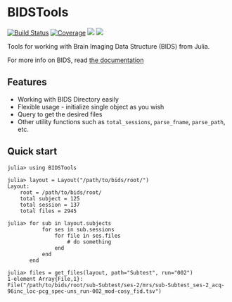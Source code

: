 # BIDSTools

[![Build Status](https://github.com/brendanjohnharris/BIDSTools.jl/actions/workflows/CI.yml/badge.svg?branch=main)](https://github.com/brendanjohnharris/BIDSTools.jl/actions/workflows/CI.yml?query=branch%3Amain)
[![Coverage](https://codecov.io/gh/brendanjohnharris/BIDSTools.jl/branch/main/graph/badge.svg)](https://codecov.io/gh/brendanjohnharris/BIDSTools.jl)
[![](https://img.shields.io/badge/docs-stable-blue.svg)](https://brendanjohnharris.github.io/BIDSTools.jl/stable)
[![](https://img.shields.io/badge/docs-dev-blue.svg)](https://brendanjohnharris.github.io/BIDSTools.jl/dev)

Tools for working with Brain Imaging Data Structure (BIDS) from Julia.

For more info on BIDS, read [the documentation](https://bids-specification.readthedocs.io/en/stable/)

## Features

* Working with BIDS Directory easily
* Flexible usage - initialize single object as you wish
* Query to get the desired files
* Other utility functions such as `total_sessions`, `parse_fname`, `parse_path`, etc.

## Quick start

```julia-repl
julia> using BIDSTools

julia> layout = Layout("/path/to/bids/root/")
Layout:
    root = /path/to/bids/root/
    total subject = 125
    total session = 137
    total files = 2945

julia> for sub in layout.subjects
           for ses in sub.sessions
               for file in ses.files
                   # do something
               end
           end
       end

julia> files = get_files(layout, path="Subtest", run="002")
1-element Array{File,1}:
File("/path/to/bids/root/sub-Subtest/ses-2/mrs/sub-Subtest_ses-2_acq-96inc_loc-pcg_spec-uns_run-002_mod-cosy_fid.tsv")
```
